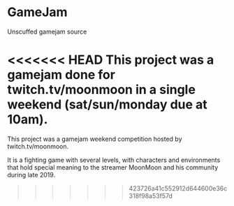 # GameJam
Unscuffed gamejam source

<<<<<<< HEAD
This project was a gamejam done for twitch.tv/moonmoon in a single weekend (sat/sun/monday due at 10am).
=======
This project was a gamejam weekend competition hosted by twitch.tv/moonmoon.

It is a fighting game with several levels, with characters and environments that hold special meaning to the streamer MoonMoon and his community during late 2019.
>>>>>>> 423726a41c552912d644600e36c318f98a53f57d
